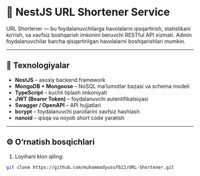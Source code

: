 # 🔗 NestJS URL Shortener Service

URL Shortener — bu foydalanuvchilarga havolalarni qisqartirish, statistikani ko‘rish, va xavfsiz boshqarish imkonini beruvchi RESTful API xizmati. Admin foydalanuvchilar barcha qisqartirilgan havolalarni boshqarishlari mumkin.

---

## 🚀 Texnologiyalar

- **NestJS** – asosiy backend framework
- **MongoDB + Mongoose** – NoSQL ma’lumotlar bazasi va schema modeli
- **TypeScript** – kuchli tiplash imkoniyati
- **JWT (Bearer Token)** – foydalanuvchi autentifikatsiyasi
- **Swagger / OpenAPI** – API hujjatlari
- **bcrypt** – foydalanuvchi parollarini xavfsiz hashlash
- **nanoid** – qisqa va noyob short code yaratish

---

## ⚙️ O‘rnatish bosqichlari

1. Loyihani klon qiling:

```bash
git clone https://github.com/muhammadyusuf622/URL-Shortener.git
